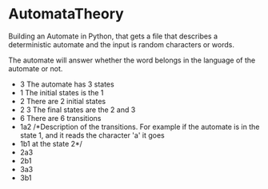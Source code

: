 # AutomataTheory


Building an Automate in Python, that gets a file that describes a deterministic automate
and the input is random characters or words.

The automate will answer whether the word belongs in the language of the automate or not.

- 3 The automate has 3 states
- 1 The initial states is the 1
- 2 There are 2 initial states
- 2 3 The final states are the 2 and 3
- 6 There are 6 transitions
- 1a2 /*Description of the transitions. For example if the automate is in the state 1, and it reads the character 'a' it goes 
- 1b1 at the state 2*/
- 2a3
- 2b1
- 3a3
- 3b1

